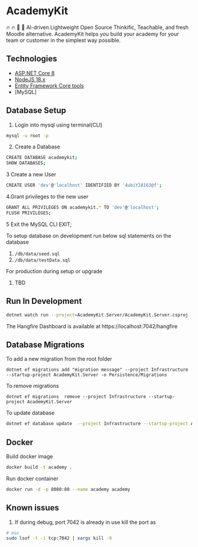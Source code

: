 # AcademyKit

🔥 🔥 👋 🚀 AI-driven Lightweight Open Source Thinkific, Teachable, and fresh Moodle alternative. AcademyKit helps you build your academy for your team or customer in the simplest way possible.

## Technologies

- [ASP.NET Core 8](https://docs.microsoft.com/en-us/aspnet/core/introduction-to-aspnet-core)
- [NodeJS 18.x](https://nodejs.org)
- [Entity Framework Core tools](https://learn.microsoft.com/en-us/ef/core/cli/dotnet)
- [MySQL]

## Database Setup

1. Login into mysql using terminal(CLI)

```bash
mysql -u root -p
```

2. Create a Database

```bash
CREATE DATABASE academykit;
SHOW DATABASES;
```

3 Create a new User

```bash
CREATE USER 'dev'@'localhost' IDENTIFIED BY '4ubiY2A163@f';
```

4.Grant privileges to the new user

```bash
GRANT ALL PRIVILEGES ON academykit.* TO 'dev'@'localhost';
FLUSH PRIVILEGES;
```

5 Exit the MySQL CLI
EXIT;

To setup database on development run below sql statements on the database

1. `/db/data/seed.sql`
2. `/db/data/testData.sql`

For production during setup or upgrade

1. TBD

## Run In Development

```bash
dotnet watch run --project=AcademyKit.Server/AcademyKit.Server.csproj
```

The Hangfire Dashboard is available at https://localhost:7042/hangfire

## Database Migrations

To add a new migration from the root folder

```
dotnet ef migrations add "migration message" --project Infrastructure --startup-project AcademyKit.Server -o Persistence/Migrations
```

To remove migrations

```
dotnet ef migrations  remove --project Infrastructure --startup-project AcademyKit.Server
```

To update database

```bash
dotnet ef database update  --project Infrastructure --startup-project AcademyKit.Server
```

## Docker

Build docker image

```bash
docker build -t academy .
```

Run docker container

```bash
docker run -d -p 8080:80 --name academy academy
```

## Known issues

1. If during debug, port 7042 is already in use kill the port as

```bash
# mac
sudo lsof -t -i tcp:7042 | xargs kill -9
```
